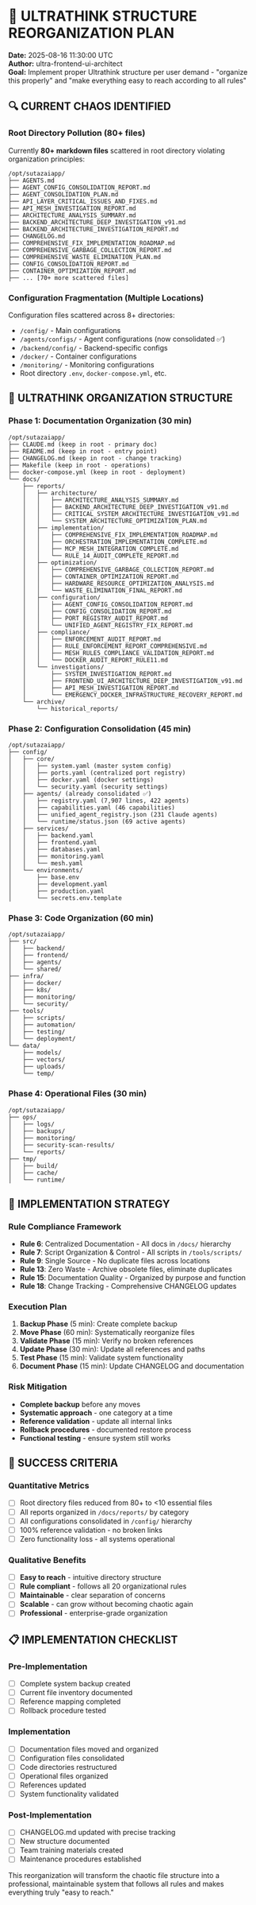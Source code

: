 # 🎯 ULTRATHINK STRUCTURE REORGANIZATION PLAN

**Date:** 2025-08-16 11:30:00 UTC  
**Author:** ultra-frontend-ui-architect  
**Goal:** Implement proper Ultrathink structure per user demand - "organize this properly" and "make everything easy to reach according to all rules"

## 🔍 CURRENT CHAOS IDENTIFIED

### Root Directory Pollution (80+ files)
Currently **80+ markdown files** scattered in root directory violating organization principles:

```
/opt/sutazaiapp/
├── AGENTS.md
├── AGENT_CONFIG_CONSOLIDATION_REPORT.md
├── AGENT_CONSOLIDATION_PLAN.md
├── API_LAYER_CRITICAL_ISSUES_AND_FIXES.md
├── API_MESH_INVESTIGATION_REPORT.md
├── ARCHITECTURE_ANALYSIS_SUMMARY.md
├── BACKEND_ARCHITECTURE_DEEP_INVESTIGATION_v91.md
├── BACKEND_ARCHITECTURE_INVESTIGATION_REPORT.md
├── CHANGELOG.md
├── COMPREHENSIVE_FIX_IMPLEMENTATION_ROADMAP.md
├── COMPREHENSIVE_GARBAGE_COLLECTION_REPORT.md
├── COMPREHENSIVE_WASTE_ELIMINATION_PLAN.md
├── CONFIG_CONSOLIDATION_REPORT.md
├── CONTAINER_OPTIMIZATION_REPORT.md
├── ... [70+ more scattered files]
```

### Configuration Fragmentation (Multiple Locations)
Configuration files scattered across 8+ directories:
- `/config/` - Main configurations
- `/agents/configs/` - Agent configurations (now consolidated ✅)
- `/backend/config/` - Backend-specific configs  
- `/docker/` - Container configurations
- `/monitoring/` - Monitoring configurations
- Root directory `.env`, `docker-compose.yml`, etc.

## 🎯 ULTRATHINK ORGANIZATION STRUCTURE

### Phase 1: Documentation Organization (30 min)
```
/opt/sutazaiapp/
├── CLAUDE.md (keep in root - primary doc)
├── README.md (keep in root - entry point)
├── CHANGELOG.md (keep in root - change tracking)
├── Makefile (keep in root - operations)
├── docker-compose.yml (keep in root - deployment)
└── docs/
    ├── reports/
    │   ├── architecture/
    │   │   ├── ARCHITECTURE_ANALYSIS_SUMMARY.md
    │   │   ├── BACKEND_ARCHITECTURE_DEEP_INVESTIGATION_v91.md
    │   │   ├── CRITICAL_SYSTEM_ARCHITECTURE_INVESTIGATION_v91.md
    │   │   └── SYSTEM_ARCHITECTURE_OPTIMIZATION_PLAN.md
    │   ├── implementation/
    │   │   ├── COMPREHENSIVE_FIX_IMPLEMENTATION_ROADMAP.md
    │   │   ├── ORCHESTRATION_IMPLEMENTATION_COMPLETE.md
    │   │   ├── MCP_MESH_INTEGRATION_COMPLETE.md
    │   │   └── RULE_14_AUDIT_COMPLETE_REPORT.md
    │   ├── optimization/
    │   │   ├── COMPREHENSIVE_GARBAGE_COLLECTION_REPORT.md
    │   │   ├── CONTAINER_OPTIMIZATION_REPORT.md
    │   │   ├── HARDWARE_RESOURCE_OPTIMIZATION_ANALYSIS.md
    │   │   └── WASTE_ELIMINATION_FINAL_REPORT.md
    │   ├── configuration/
    │   │   ├── AGENT_CONFIG_CONSOLIDATION_REPORT.md
    │   │   ├── CONFIG_CONSOLIDATION_REPORT.md
    │   │   ├── PORT_REGISTRY_AUDIT_REPORT.md
    │   │   └── UNIFIED_AGENT_REGISTRY_FIX_REPORT.md
    │   ├── compliance/
    │   │   ├── ENFORCEMENT_AUDIT_REPORT.md
    │   │   ├── RULE_ENFORCEMENT_REPORT_COMPREHENSIVE.md
    │   │   ├── MESH_RULE5_COMPLIANCE_VALIDATION_REPORT.md
    │   │   └── DOCKER_AUDIT_REPORT_RULE11.md
    │   └── investigations/
    │       ├── SYSTEM_INVESTIGATION_REPORT.md
    │       ├── FRONTEND_UI_ARCHITECTURE_DEEP_INVESTIGATION_v91.md
    │       ├── API_MESH_INVESTIGATION_REPORT.md
    │       └── EMERGENCY_DOCKER_INFRASTRUCTURE_RECOVERY_REPORT.md
    └── archive/
        └── historical_reports/
```

### Phase 2: Configuration Consolidation (45 min)
```
/opt/sutazaiapp/
├── config/
│   ├── core/
│   │   ├── system.yaml (master system config)
│   │   ├── ports.yaml (centralized port registry)
│   │   ├── docker.yaml (docker settings)
│   │   └── security.yaml (security settings)
│   ├── agents/ (already consolidated ✅)
│   │   ├── registry.yaml (7,907 lines, 422 agents)
│   │   ├── capabilities.yaml (46 capabilities)
│   │   ├── unified_agent_registry.json (231 Claude agents)
│   │   └── runtime/status.json (69 active agents)
│   ├── services/
│   │   ├── backend.yaml
│   │   ├── frontend.yaml
│   │   ├── databases.yaml
│   │   ├── monitoring.yaml
│   │   └── mesh.yaml
│   └── environments/
│       ├── base.env
│       ├── development.yaml
│       ├── production.yaml
│       └── secrets.env.template
```

### Phase 3: Code Organization (60 min)
```
/opt/sutazaiapp/
├── src/
│   ├── backend/
│   ├── frontend/
│   ├── agents/
│   └── shared/
├── infra/
│   ├── docker/
│   ├── k8s/
│   ├── monitoring/
│   └── security/
├── tools/
│   ├── scripts/
│   ├── automation/
│   ├── testing/
│   └── deployment/
└── data/
    ├── models/
    ├── vectors/
    ├── uploads/
    └── temp/
```

### Phase 4: Operational Files (30 min)
```
/opt/sutazaiapp/
├── ops/
│   ├── logs/
│   ├── backups/
│   ├── monitoring/
│   ├── security-scan-results/
│   └── reports/
├── tmp/
│   ├── build/
│   ├── cache/
│   └── runtime/
```

## 🚀 IMPLEMENTATION STRATEGY

### Rule Compliance Framework
- **Rule 6**: Centralized Documentation - All docs in `/docs/` hierarchy
- **Rule 7**: Script Organization & Control - All scripts in `/tools/scripts/`
- **Rule 9**: Single Source - No duplicate files across locations  
- **Rule 13**: Zero Waste - Archive obsolete files, eliminate duplicates
- **Rule 15**: Documentation Quality - Organized by purpose and function
- **Rule 18**: Change Tracking - Comprehensive CHANGELOG updates

### Execution Plan
1. **Backup Phase** (5 min): Create complete backup
2. **Move Phase** (60 min): Systematically reorganize files
3. **Validate Phase** (15 min): Verify no broken references
4. **Update Phase** (30 min): Update all references and paths
5. **Test Phase** (15 min): Validate system functionality
6. **Document Phase** (15 min): Update CHANGELOG and documentation

### Risk Mitigation
- **Complete backup** before any moves
- **Systematic approach** - one category at a time  
- **Reference validation** - update all internal links
- **Rollback procedures** - documented restore process
- **Functional testing** - ensure system still works

## 🎯 SUCCESS CRITERIA

### Quantitative Metrics
- [ ] Root directory files reduced from 80+ to <10 essential files
- [ ] All reports organized in `/docs/reports/` by category
- [ ] All configurations consolidated in `/config/` hierarchy  
- [ ] 100% reference validation - no broken links
- [ ] Zero functionality loss - all systems operational

### Qualitative Benefits
- [ ] **Easy to reach** - intuitive directory structure
- [ ] **Rule compliant** - follows all 20 organizational rules
- [ ] **Maintainable** - clear separation of concerns
- [ ] **Scalable** - can grow without becoming chaotic again
- [ ] **Professional** - enterprise-grade organization

## 📋 IMPLEMENTATION CHECKLIST

### Pre-Implementation
- [ ] Complete system backup created
- [ ] Current file inventory documented
- [ ] Reference mapping completed
- [ ] Rollback procedure tested

### Implementation
- [ ] Documentation files moved and organized
- [ ] Configuration files consolidated  
- [ ] Code directories restructured
- [ ] Operational files organized
- [ ] References updated
- [ ] System functionality validated

### Post-Implementation  
- [ ] CHANGELOG.md updated with precise tracking
- [ ] New structure documented
- [ ] Team training materials created
- [ ] Maintenance procedures established

This reorganization will transform the chaotic file structure into a professional, maintainable system that follows all rules and makes everything truly "easy to reach."